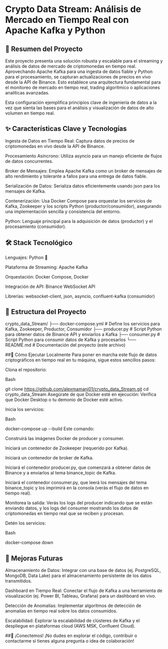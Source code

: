 # Crypto Data Stream: Análisis de Mercado en Tiempo Real con Apache Kafka y Python
## 🚀 Resumen del Proyecto
Este proyecto presenta una solución robusta y escalable para el streaming y análisis de datos de mercado de criptomonedas en tiempo real.
Aprovechando Apache Kafka para una ingesta de datos fiable y Python para el procesamiento, se capturan actualizaciones de precios en vivo desde la API de Binance.
Esto establece una arquitectura fundamental para el monitoreo de mercado en tiempo real, trading algorítmico o aplicaciones analíticas avanzadas.

Esta configuración ejemplifica principios clave de ingeniería de datos a la vez que sienta las bases para el análisis y visualización de datos de alto volumen en tiempo real.

## ✨ Características Clave y Tecnologías
Ingesta de Datos en Tiempo Real: Captura datos de precios de criptomonedas en vivo desde la API de Binance.

Procesamiento Asíncrono: Utiliza asyncio para un manejo eficiente de flujos de datos concurrentes.

Broker de Mensajes: Emplea Apache Kafka como un broker de mensajes de alto rendimiento y tolerante a fallos para una entrega de datos fiable.

Serialización de Datos: Serializa datos eficientemente usando json para los mensajes de Kafka.

Contenerización: Usa Docker Compose para orquestar los servicios de Kafka, Zookeeper y los scripts Python (productor/consumidor), asegurando una implementación sencilla y consistencia del entorno.

Python: Lenguaje principal para la adquisición de datos (productor) y el procesamiento (consumidor).

## 🛠️ Stack Tecnológico
Lenguajes: Python 🐍

Plataforma de Streaming: Apache Kafka

Orquestación: Docker Compose, Docker

Integración de API: Binance WebSocket API

Librerías: websocket-client, json, asyncio, confluent-kafka (consumidor)

## 📂 Estructura del Proyecto
crypto_data_Stream/
├── docker-compose.yml              # Define los servicios para Kafka, Zookeeper, Productor, Consumidor
├── producer.py                     # Script Python para obtener datos de Binance API y enviarlos a Kafka
├── consumer.py                     # Script Python para consumir datos de Kafka y procesarlos
└── README.md                       # Documentación del proyecto (este archivo)

##🚀 Cómo Ejecutar Localmente
Para poner en marcha este flujo de datos criptográficos en tiempo real en tu máquina, sigue estos sencillos pasos:

Clona el repositorio:

Bash

git clone https://github.com/alexmamani01/crypto_data_Stream.git
cd crypto_data_Stream
Asegúrate de que Docker esté en ejecución: Verifica que Docker Desktop o tu demonio de Docker esté activo.

Inicia los servicios:

Bash

docker-compose up --build
Este comando:

Construirá las imágenes Docker de producer y consumer.

Iniciará un contenedor de Zookeeper (requerido por Kafka).

Iniciará un contenedor de broker de Kafka.

Iniciará el contenedor producer.py, que comenzará a obtener datos de Binance y a enviarlos al tema binance_topic de Kafka.

Iniciará el contenedor consumer.py, que leerá los mensajes del tema binance_topic y los imprimirá en la consola (verás el flujo de datos en tiempo real).

Monitorea la salida:
Verás los logs del producer indicando que se están enviando datos, y los logs del consumer mostrando los datos de criptomonedas en tiempo real que se reciben y procesan.

Detén los servicios:

Bash

docker-compose down
## 🔮 Mejoras Futuras
Almacenamiento de Datos: Integrar con una base de datos (ej. PostgreSQL, MongoDB, Data Lake) para el almacenamiento persistente de los datos transmitidos.

Dashboard en Tiempo Real: Conectar el flujo de Kafka a una herramienta de visualización (ej. Power BI, Tableau, Grafana) para un dashboard en vivo.

Detección de Anomalías: Implementar algoritmos de detección de anomalías en tiempo real sobre los datos consumidos.

Escalabilidad: Explorar la escalabilidad de clústeres de Kafka y el despliegue en plataformas cloud (AWS MSK, Confluent Cloud).

##👋 ¡Conectemos!
¡No dudes en explorar el código, contribuir o contactarme si tienes alguna pregunta o idea de colaboración!
